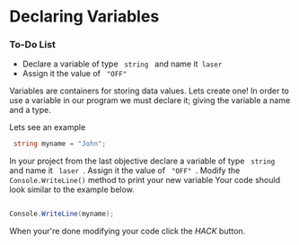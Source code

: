 # Declaring Variables

<div class="aside">
<h3>To-Do List</h3>
<ul>
  <li>Declare a variable of type <code> string </code> and name it<code> laser </code></li>
  <li> Assign it the value of <code> "OFF" </code> </li>
</ul>
</div>

Variables are containers for storing data values. Lets create one!
In order to use a variable in our program we must declare it; giving the variable a name and a type.

Lets see an example
```cs
 string myname = "John";
```
In your project from the last objective declare a variable of type <code> string </code> and name it <code> laser </code>.
Assign it the value of <code> "OFF" </code>. Modify the <code>Console.WriteLine()</code> method to print your new variable
Your code should look similar to the example below.
```cs

Console.WriteLine(myname);

``` 
When your're done modifying your code click the _HACK_ button.
